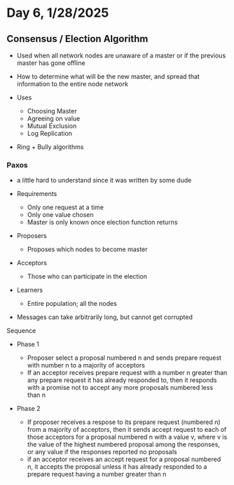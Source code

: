 # Day 6, 1/28/2025

## Consensus / Election Algorithm

- Used when all network nodes are unaware of a master or if the previous master has gone offline
- How to determine what will be the new master, and spread that information to the entire node network

- Uses
  - Choosing Master
  - Agreeing on value
  - Mutual Exclusion
  - Log Replication

- Ring + Bully algorithms

### Paxos

- a little hard to understand since it was written by some dude
- Requirements
  - Only one request at a time
  - Only one value chosen
  - Master is only known once election function returns

- Proposers
  - Proposes which nodes to become master
- Acceptors
  - Those who can participate in the election
- Learners
  - Entire population; all the nodes

- Messages can take arbitrarily long, but cannot get corrupted

Sequence

- Phase 1
  - Proposer select a proposal numbered n and sends prepare request with number n to a majority of acceptors
  - If an acceptor receives prepare request with a number n greater than any prepare request it has already responded to, then it responds with a promise not to accept any more proposals numbered less than n

- Phase 2
  - If proposer receives a respose to its prepare request (numbered n) from a majority of acceptors, then it sends accept request to each of those acceptors for a proposal numbered n with a value v, where v is the value of the highest numbered proposal among the responses, or any value if the responses reported no proposals
  - if an acceptor receives an accept request for a proposal numbered n, it accepts the proposal unless it has already responded to a prepare request having a number greater than n
